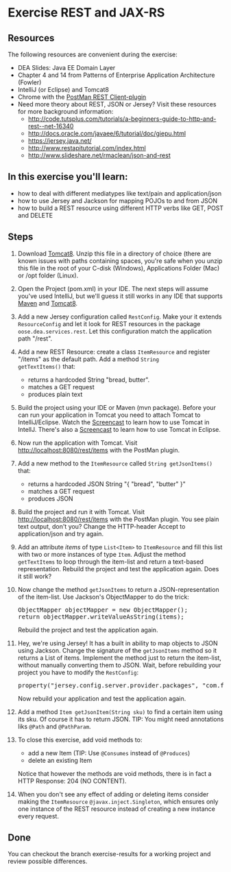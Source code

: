 Exercise REST and JAX-RS
=========================
Resources
-------------
The following resources are convenient during the exercise:

* DEA Slides: Java EE Domain Layer 
* Chapter 4 and 14 from Patterns of Enterprise Application Architecture (Fowler)
* IntelliJ (or Eclipse) and Tomcat8
* Chrome with the [PostMan REST Client-plugin](https://www.getpostman.com/)
* Need more theory about REST, JSON or Jersey? Visit these resources for more background information:
	* http://code.tutsplus.com/tutorials/a-beginners-guide-to-http-and-rest--net-16340
	* http://docs.oracle.com/javaee/6/tutorial/doc/giepu.html
	* https://jersey.java.net/
	* http://www.restapitutorial.com/index.html
	* http://www.slideshare.net/rmaclean/json-and-rest
 
In this exercise you'll learn:
------------------------------
*  how to deal with different mediatypes like text/pain and application/json
*  how to use Jersey and Jackson for mapping POJOs to and from JSON
*  how to build a REST resource using different HTTP verbs like GET, POST and DELETE 

Steps
-----
1. Download [Tomcat8](http://apache.proserve.nl/tomcat/tomcat-8/v8.0.27/bin/apache-tomcat-8.0.27.zip "Tomcat8"). Unzip this file in a directory of choice (there are known issues with paths containing spaces, you're safe when you unzip this file in the root of your C-disk (Windows), Applications Folder (Mac) or /opt folder (Linux).   
2. Open the Project (pom.xml) in your IDE. The next steps will assume you've used IntelliJ, but we'll guess it still works in any IDE that supports [Maven](http://maven.apache.org/ "Maven") and [Tomcat8](http://tomcat.apache.org/ "Tomcat8"). 
3.  Add a new Jersey configuration called <code>RestConfig</code>. Make your it extends <code>ResourceConfig</code> and let it look for REST resources in the package <code>oose.dea.services.rest</code>. Let this configuration match the application path "/rest".
4. Add a new REST Resource: create a class <code>ItemResource</code> and register "/items" as the default path. Add a method <code>String getTextItems()</code> that:

	* returns a hardcoded String "bread, butter".  
	* matches a GET request
	* produces plain text

5. Build the project using your IDE or Maven (mvn package). Before your can run your application in Tomcat you need to attach Tomcat to IntelliJ/Eclipse. Watch the [Screencast](https://vimeo.com/141192171 "Screencast") to learn how to use Tomcat in IntellJ. There's also a [Screencast](https://www.youtube.com/watch?v=h-yKgQtpbco "available") to learn how to use Tomcat in Eclipse. 
6. Now run the application with Tomcat. Visit [http://localhost:8080/rest/items](http://localhost:8080/rest/items) with the PostMan plugin. 
7. Add a new method to the <code>ItemResource</code> called <code>String getJsonItems()</code> that:

	* returns a hardcoded JSON String "{ "bread", "butter" }"
	* matches a GET request
	* produces JSON

8. Build the project and run it with Tomcat. 
Visit [http://localhost:8080/rest/items](http://localhost:8080/rest/items) with the PostMan plugin. You see plain text output, don't you? Change the HTTP-header Accept to application/json and try again.

9. Add an attribute *items* of type <code>List\<Item></code> to <code>ItemResource</code> and fill this list with two or more instances of type <code>Item</code>. Adjust the method <code>getTextItems</code> to loop through the item-list and return a text-based representation. Rebuild the project and test the application again. Does it still work?

10. Now change the method <code>getJsonItems</code> to return a JSON-representation of the item-list. Use Jackson's ObjectMapper to do the trick: 

	<pre>
	ObjectMapper objectMapper = new ObjectMapper();
	return objectMapper.writeValueAsString(items);
	</pre>

	Rebuild the project and test the application again.

11. Hey, we're using Jersey! It has a built in ability to map objects to JSON using Jackson. Change the signature of the <code>getJsonItems</code> method so it returns a List of items. Implement the method just to return the item-list, without manually converting them to JSON. Wait, before rebuilding your project you have to modify the <code>RestConfig</code>:

	<pre>
	property("jersey.config.server.provider.packages", "com.fasterxml.jackson.jaxrs.json;service");
	</pre>
	
	Now rebuild your application and test the application again.
	
12. Add a method <code>Item getJsonItem(String sku)</code> to find a certain item using its sku. Of course it has to return JSON. TIP: You might need annotations liks <code>@Path</code> and <code>@PathParam</code>. 

13. To close this exercise, add void methods to:
	* add a new Item (TIP: Use <code>@Consumes</code> instead of <code>@Produces</code>)
	* delete an existing Item 

    Notice that however the methods are void methods, there is in fact a HTTP Response: 204 (NO CONTENT).

14. When you don't see any effect of adding or deleting items consider making the <code>ItemResource</code> <code>@javax.inject.Singleton</code>, which ensures only one instance of the REST resource instead of creating a new instance every request.
    
Done 
----
You can checkout the branch exercise-results for a working project and review possible differences. 

